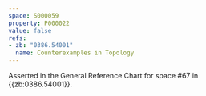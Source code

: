 ```yaml
---
space: S000059
property: P000022
value: false
refs:
- zb: "0386.54001"
  name: Counterexamples in Topology
---
```


Asserted in the General Reference Chart for space #67 in
{{zb:0386.54001}}.

